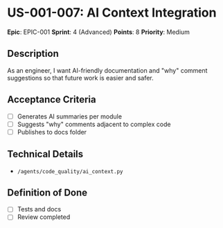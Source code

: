 # US-001-007: AI Context Integration

**Epic**: EPIC-001
**Sprint**: 4 (Advanced)
**Points**: 8
**Priority**: Medium

## Description
As an engineer, I want AI-friendly documentation and "why" comment suggestions so that future work is easier and safer.

## Acceptance Criteria
- [ ] Generates AI summaries per module
- [ ] Suggests "why" comments adjacent to complex code
- [ ] Publishes to docs folder

## Technical Details
- `/agents/code_quality/ai_context.py`

## Definition of Done
- [ ] Tests and docs
- [ ] Review completed
